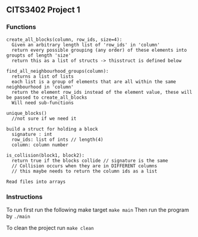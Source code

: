 ## CITS3402 Project 1


### Functions
```
create_all_blocks(column, row_ids, size=4):
  Given an arbitrary length list of 'row_ids' in 'column'
  return every possible grouping (any order) of these elements into groupts of length 'size'
  return this as a list of structs -> thisstruct is defined below

find_all_neighbourhood_groups(column):
  returns a list of lists
  each list is a group of elements that are all within the same neighbourhood in 'column'
  return the element row_ids instead of the element value, these will be passed to create_all_blocks
  Will need sub-functions

unique_blocks()
  //not sure if we need it

build a struct for holding a block
  signature : int
  row_ids: list of ints // length(4)
  column: column number

is_collision(block1, block2):
  return true if the blocks collide // signature is the same
  // Collision occurs when they are in DIFFERENT columns
  // this maybe needs to return the column ids as a list

Read files into arrays
```

### Instructions

To run first run the following make target `make main`
Then run the program by `./main`

To clean the project run `make clean`
